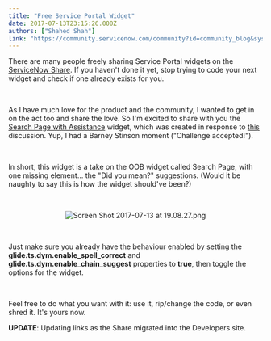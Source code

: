 ```yaml
---
title: "Free Service Portal Widget"
date: 2017-07-13T23:15:26.000Z
authors: ["Shahed Shah"]
link: "https://community.servicenow.com/community?id=community_blog&sys_id=84cdaea9dbd0dbc01dcaf3231f961932"
---
```

<p>There are many people freely sharing Service Portal widgets on the <a title="Developer Share" href="https://developer.servicenow.com/app.do#!/share" target="_blank" rel="noopener noreferrer nofollow">ServiceNow Share</a>. If you haven&#39;t done it yet, stop trying to code your next widget and check if one already exists for you.</p>
<p> </p>
<p>As I have much love for the product and the community, I wanted to get in on the act too and share the love. So I&#39;m excited to share with you the <a title="https://developer.servicenow.com/app.do#!/share/contents/9330051_search_page_with_assistance?v&#61;2&amp;t&#61;PRODUCT_DETAILS" href="https://developer.servicenow.com/app.do#!/share/contents/9330051_search_page_with_assistance?v&#61;2&amp;t&#61;PRODUCT_DETAILS" target="_blank" rel="noopener noreferrer nofollow">Search Page with Assistance</a> widget, which was created in response to <a title="" href="/community?id&#61;community_question&amp;sys_id&#61;7778cfeddb1cdbc01dcaf3231f96196e" rel="nofollow">this</a> discussion. Yup, I had a Barney Stinson moment (&#34;Challenge accepted!&#34;).</p>
<p> </p>
<p>In short, this widget is a take on the OOB widget called Search Page, with one missing element... the &#34;Did you mean?&#34; suggestions. (Would it be naughty to say this is how the widget should&#39;ve been?)</p>
<p> </p>
<p style="text-align: center;"><img class="image-1 jive-image" style="height: auto;" src="58dd014adb9413043eb27a9e0f96196e.iix" alt="Screen Shot 2017-07-13 at 19.08.27.png" /></p>
<p> </p>
<p>Just make sure you already have the behaviour enabled by setting the <strong>glide.ts.dym.enable_spell_correct</strong> and <strong>glide.ts.dym.enable_chain_suggest</strong> properties to <strong>true</strong>, then toggle the options for the widget.</p>
<p> </p>
<p>Feel free to do what you want with it: use it, rip/change the code, or even shred it. It&#39;s yours now.</p>
<p><strong>UPDATE</strong>: Updating links as the Share migrated into the Developers site.</p>